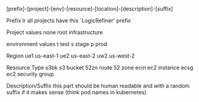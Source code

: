 
[prefix]-[project]-[env]-[resource]-[location]-[description]-[suffix]


Prefix
  lr         all projects have this `LogicRefiner' prefix

Project values
  none       root infrastructure

environment values
  t          test
  s          stage
  p          prod

Region
  ue1        us-east-1
  ue2        us-east-2
  uw2        us-west-2

Resource Type
  s3bk       s3 bucket
  52zn       route 52 zone
  ecin       ec2 instance
  ecsg       ec2 security group


Description/Suffix
  this part should be human readable and with a random suffix if it makes sense (think pod names in kubernetes)

